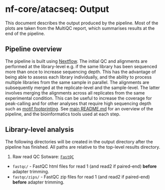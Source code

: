 # nf-core/atacseq: Output

This document describes the output produced by the pipeline. Most of the plots are taken from the MultiQC report, which summarises results at the end of the pipeline.

## Pipeline overview
The pipeline is built using [Nextflow](https://www.nextflow.io/). The initial QC and alignments are performed at the library-level e.g. if the same library has been sequenced more than once to increase sequencing depth. This has the advantage of being able to assess each library individually, and the ability to process multiple libraries from the same sample in parallel. The alignments are subsequently merged at the replicate-level and the sample-level. The latter involves merging the alignments across all replicates from the same experimental condition. This can be useful to increase the coverage for peak-calling and for other analyses that require high sequencing depth such as [motif footprinting](https://www.ncbi.nlm.nih.gov/pmc/articles/PMC3959825/). See [main README.md](../README.md) for an overview of the pipeline, and the bioinformatics tools used at each step.

## Library-level analysis

The following directories will be created in the output directory after the pipeline has finished. All paths are relative to the top-level results directory.

1. Raw read QC
Sotware: [`FastQC`](https://www.bioinformatics.babraham.ac.uk/projects/fastqc/)
  * `fastqc/` - FastQC html files for read 1 (and read2 if paired-end) **before** adapter trimming.
  * `fastqc/zips/` - FastQC zip files for read 1 (and read2 if paired-end) **before** adapter trimming.

<!---

2. Adapter trimming - [`Trim Galore!`](https://www.bioinformatics.babraham.ac.uk/projects/trim_galore/)

        By default, Trim Galore! will automatically detect and trim the Nextera adapter sequence (i.e. 'CTGTCTCTTATA') which is almost always present in ATAC-seq library preps.

        * `trim_galore/` - If `--saveTrimmed` is specified fastq files **after** adapter trimming will be placed in this directory.
        * `trim_galore/logs/` - Log files generated by Trim Galore!.

            ![cutadapt](images/mqc_cutadapt_plot.png)

        * `trim_galore/fastqc/` - FastQC html files for read 1 (and read2 if paired-end) **after** adapter trimming
        * `trim_galore/fastqc/zips/` - FastQC zip files for read 1 (and read2 if paired-end) **after** adapter trimming.



    3. Alignment, duplicate marking and filtering - [`BWA`](https://sourceforge.net/projects/bio-bwa/files/)

        * `bwa/library/` - Filtered, coordinate sorted alignment files in [`BAM`](https://samtools.github.io/hts-specs/SAMv1.pdf) format at the library-level.
        * `bwa/library/flagstat/` - Multiple BAM files will be generated before the final filtered BAM file is created. The SAMtools flagstat files for a selection of these will be placed in this directory.
        * `bwa/library/idxstats/` - SAMtools idxstats files to determine the percentage of reads mapping to mitochondrial DNA.

            ![idxstats](images/mqc_samtools_idxstats_plot.png)

        * `bwa/library/picard_metrics/` - Alignment QC files from picard CollectMultipleMetrics and the metrics file from MarkDuplicates.

            ![deduplication](images/mqc_picard_deduplication_plot.png)
            ![insert_size](images/mqc_picard_insert_size_plot.png)

        * `bwa/library/picard_metrics/pdf/` - Alignment QC plot files from picard CollectMultipleMetrics and the metrics file from MarkDuplicates.

## Replicate-level analysis
    1. Alignment merging, duplicate marking and removal - [`picard`](https://broadinstitute.github.io/picard/)

        * `bwa/replicate/` - Replicate-level, merged, coordinate sorted BAM files after the re-marking and removal of duplicates.                                                                                                                                                                                                       
        * `bwa/replicate/flagstat/` - Flagstat files associated with the final filtered merged BAM file.                                                                                                                                                                                                                                         
        * `bwa/replicate/picard_metrics/` - Metrics file from MarkDuplicates.                                                                                                                                                                                                                                                                          

    2. Normalised bigWig files - [`BEDTools`](https://github.com/arq5x/bedtools2/), [`wigToBigWig`](http://hgdownload.soe.ucsc.edu/admin/exe/)
        * `bwa/replicate/bigwig/` - Normalised [`bigWig`](https://genome.ucsc.edu/goldenpath/help/bigWig.html) files scaled to 1 million mapped reads.                                                                                                                                                                                         

    3. TSS meta-profiles - [`deepTools`](https://deeptools.readthedocs.io/en/develop/)
        * `bwa/replicate/deeptools/` - TSS meta-profile plot for coverage across all genes. Generated with deepTools *computeMatrix* and *plotProfile* commands.                                                                                                                                                                                  

        ![tss_plot](images/mqc_deeptools_tss_plot.png)

    4. Call peaks - [`MACS2`](https://github.com/taoliu/MACS)

        * `bwa/replicate/macs2/` - MACS2 output files: `*.xls`, `*.broadPeak` or `*.narrowPeak`, `*.gappedPeak` and `*summits.bed`. The files generated will depend on whether MACS2 has been run in narrowPeak or broadPeak mode.                                                                                                            
                                   HOMER peak-to-gene annotation file: `*.annotatePeaks.txt`.                                                                                                                                                                                                                                                  
        * `bwa/replicate/macs2/qc/` - Peak QC plots including fold-change distribution and peak percentage across gene features: `*.pdf`.                                                                                                                                                                                                        
                                      MultiQC custom-content files for [`FRiP score`](https://genome.cshlp.org/content/22/9/1813.full.pdf+html) and peak count: `*.FRiP_mqc.tsv` and `*_peaks.count_mqc.tsv`.                                                                                                                                     

            ![peak_count](images/mqc_macs2_peak_count_plot.png)
            ![FRiP_score](images/mqc_frip_score_plot.png)

    6. Annotate peaks - [`HOMER`](http://homer.ucsd.edu/homer/download.html)

        ![annotatePeaks](images/mqc_annotatePeaks_feature_percentage_plot.png)

    7. Create consensus set of peaks - [`BEDTools`](https://github.com/arq5x/bedtools2/)

        * `bwa/replicate/macs2/merged/` - Consensus peak-set across all samples in BED format: `*.bed`.                                                                                                                                                                                                                                              
                                          Consensus peak-set across all samples in SAF format: `*.saf`. Required by featureCounts.                                                                                                                                                                                                                   
                                          HOMER peak-to-gene annotation file for consensus peak-set: `*.annotatePeaks.txt`.                                                                                                                                                                                                                          
                                          Spreadsheet representation of merged peak set across samples **with** gene annotation columns: `*.boolean.annotatePeaks.txt`. The columns from individual peak files are included in this file along with the ability to filter peaks based on their presence or absence in multiple replicates/conditions.
                                          Spreadsheet representation of merged peak set across samples **without** gene annotation columns: `*.boolean.txt`. Use file above for downstream analysis.                                                                                           
                                          [`UpSetR`](https://cran.r-project.org/web/packages/UpSetR/README.html) files to illustrate peak intersection: `*.boolean.intersect.plot.pdf` and `*.boolean.intersect.txt`.                                                                          

        ![upsetr](images/mqc_upsetr_intersect_plot.png)

    8. Read counting relative to consensus set of peaks - [`featureCounts`](http://bioinf.wehi.edu.au/featureCounts/)

        ![featureCounts](images/mqc_featureCounts_assignment_plot.png)

    9. Differential binding analysis, PCA and clustering - [`R`](https://www.r-project.org/), [`DESeq2`](https://bioconductor.org/packages/release/bioc/html/DESeq2.html)

        * `bwa/replicate/macs2/merged/deseq2/` - Differential binding results across all merged peaks and all comparisons: `*.results.txt`                                                                                                                                                            
                                                 Plots for PCA, hierarchical clustering,and DESeq2 dispersion estimates and variance stabilizing transformation: `*.plots.pdf`                                                                                                                        
                                                 Log file with information for number of genes differentially bound at different FDR and fold-change thresholds for each comparison: `*log`.                                                                                                          
                                                 R data file containing `dds` and `rld` objects generated by [DESeq2](https://bioconductor.org/packages/release/bioc/vignettes/DESeq2/inst/doc/DESeq2.html#the-deseqdataset): `*.dds.rld.RData`                                                       
                                                 R sessionInfo log file containing information about R, the OS and attached or loaded packages: `R_sessionInfo.log`.                                                                                                                                  
        * `bwa/replicate/macs2/merged/deseq2/<COMPARISON>/` - Spreadsheet containing comparison-specific DESeq2 output for differential binding results across all peaks: '`*.results.txt`'                                                                                                                        
                                                              Subset of above file for peaks that pass FDR <= 0.01 (`*FDR0.01.results.txt`), FDR <= 0.01 and fold-change >= 2 (`*FDR0.01.FC2.results.txt`), FDR <= 0.05 (`*FDR0.05.results.txt`) and FDR <= 0.05 and fold-change >= 2 (`*FDR0.05.FC2.results.txt`).
                                                              BED files for peaks that pass FDR <= 0.01 (`*FDR0.01.results.bed`), FDR <= 0.01 and fold-change >= 2 (`*FDR0.01.FC2.results.bed`), FDR <= 0.05 (`*FDR0.05.results.bed`) and FDR <= 0.05 and fold-change >= 2 (`*FDR0.05.FC2.results.bed`).
                                                              MA, Volcano, clustering and scatterplots at FDR <= 0.01 and FDR <= 0.05: `*deseq2.plots.pdf`.
        * `bwa/replicate/macs2/merged/deseq2/sizeFactors/`  - Files containing DESeq2 sizeFactors per sample: `*.txt` and `*.RData`.

            ![PCA](images/mqc_deseq2_pca_plot.png)
            ![sample_similarity](images/mqc_deseq2_sample_similarity_plot.png)

## Sample-level analysis

    * `bwa/sample/` - The analysis steps and directory structure for `bwa/replicate/` and `bwa/sample/` are almost identical. The main difference is that multiple libraries sequenced from the same sample will be merged at the replicate-level whereas all the replicates associated with an experimental condition will be merged at the sample-level.

    >NB: Replicate-level alignments will be used for read counting relative to the consensus sample-level peakset. This is the only way in which differential analysis can be performed at the sample-level.

## Aggregate analysis
    1. Collect and present QC at the raw read, alignment and peak-level - [`MultiQC`](http://multiqc.info/) & [`R`](https://www.r-project.org/)
        * `multiqc/` - Results generated by MultiQC to collate pipeline QC from FastQC, TrimGalore, samtools flagstat, samtools idxstats, picard CollectMultipleMetrics, picard MarkDuplicates, featureCounts. The default [multiqc config file](../assets/multiqc_config.yaml) also contains the provision for loading custom-content to report peak counts, FriP scores and peak to gene annnotation proportions.

    2. Create IGV session file containing bigWig tracks, peaks and differential sites for data visualisation - [`IGV`](https://software.broadinstitute.org/software/igv/)

        * `igv/` - An IGV session file called `igv_session.xml` will be created at the end of the pipeline. This avoids having to load all the data individually into IGV for visualisation. Once installed, open IGV, go to `File > Open Session` and select the `igv_session.xml` file for loading.
                   File paths in the IGV session file will be set as absolute paths to the directory containing the results. If you prefer to load the data over the web you can just replace the relevant portion of the file path with a link in the session file.
                   The path to the genome fasta file provided to the pipeline will be set as the genome for the IGV session. If you prefer to use an in-built genome provided by IGV just change the file path to the name of the IGV genome e.g. mm10 or hg19.

## Other results
    1. Reference genome files
        *`reference_genome/` - If the `--saveReference` parameter is provided then genome-specific files and alignment indices generated by the pipeline will be saved in this directory.

    2. Pipeline information

        * `pipeline_info/` - Nextflow provides excellent functionality for generating various reports relevant to the running and execution of the pipeline. This will allow you to trouble-shoot errors with the running of the pipeline, and also provide you with other information such as launch commands, run times and resource usage. Default reports generated by the pipeline are `atacseq_report.html`, `atacseq_timeline.html`, `atacseq_trace.txt` and `atacseq_dag.dot`. See [Nextflow Tracing & visualisation](https://www.nextflow.io/docs/latest/tracing.html).

        * `Documentation/` - Additional reports and documentation generated by the pipeline i.e. `pipeline_report.html`, `pipeline_report.txt`, `results_description.html`.

-->
